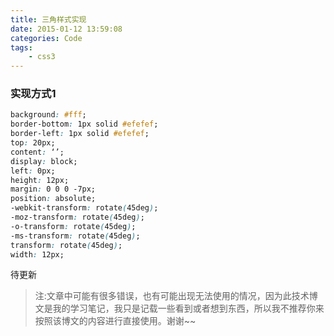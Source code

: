 ```yaml
---
title: 三角样式实现
date: 2015-01-12 13:59:08
categories: Code
tags:
	- css3
---
```

### 实现方式1

``` css
background: #fff;
border-bottom: 1px solid #efefef;
border-left: 1px solid #efefef;
top: 20px;
content: ‘’;
display: block;
left: 0px;
height: 12px;
margin: 0 0 0 -7px;
position: absolute;
-webkit-transform: rotate(45deg);
-moz-transform: rotate(45deg);
-o-transform: rotate(45deg);
-ms-transform: rotate(45deg);
transform: rotate(45deg);
width: 12px;
```

待更新


> 注:文章中可能有很多错误，也有可能出现无法使用的情况，因为此技术博文是我的学习笔记，我只是记载一些看到或者想到东西，所以我不推荐你来按照该博文的内容进行直接使用。谢谢~~